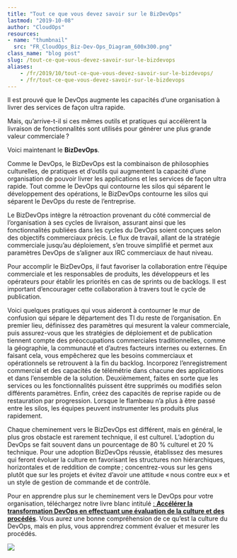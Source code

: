 ```yaml
---
title: "Tout ce que vous devez savoir sur le BizDevOps"
lastmod: "2019-10-08"
author: "CloudOps"
resources:
- name: "thumbnail"
  src: "FR_CloudOps_Biz-Dev-Ops_Diagram_600x300.png"
class_name: "blog post"
slug: /tout-ce-que-vous-devez-savoir-sur-le-bizdevops
aliases:
    - /fr/2019/10/tout-ce-que-vous-devez-savoir-sur-le-bizdevops/
    - /fr/tout-ce-que-vous-devez-savoir-sur-le-bizdevops
---
```


<p>Il est prouvé que le DevOps augmente les capacités d’une organisation à livrer des services de façon ultra rapide.&nbsp;</p><p>Mais, qu’arrive-t-il si ces mêmes outils et pratiques qui accélèrent la livraison de fonctionnalités sont utilisés pour générer une plus grande valeur commerciale ?</p><p>Voici maintenant le <strong>BizDevOps</strong>.</p><p>Comme le DevOps, le BizDevOps est la combinaison de philosophies culturelles, de pratiques et d’outils qui augmentent la capacité d’une organisation de pouvoir livrer les applications et les services de façon ultra rapide. Tout comme le DevOps qui contourne les silos qui séparent le développement des opérations, le BizDevOps contourne les silos qui séparent le DevOps du reste de l’entreprise.</p><p>Le BizDevOps intègre la rétroaction provenant du côté commercial de l’organisation à ses cycles de livraison, assurant ainsi que les fonctionnalités publiées dans les cycles du DevOps soient conçues selon des objectifs commerciaux précis. Le flux de travail, allant de la stratégie commerciale jusqu’au déploiement, s’en trouve simplifié et permet aux paramètres DevOps de s’aligner aux IRC commerciaux de haut niveau.</p><p>Pour accomplir le BizDevOps, il faut favoriser la collaboration entre l’équipe commerciale et les responsables de produits, les développeurs et les opérateurs pour établir les priorités en cas de sprints ou de backlogs. Il est important d’encourager cette collaboration à travers tout le cycle de publication.</p><p>Voici quelques pratiques qui vous aideront à contourner le mur de confusion qui sépare le département des TI du reste de l’organisation. En premier lieu, définissez des paramètres qui mesurent la valeur commerciale, puis assurez-vous que les stratégies de déploiement et de publication tiennent compte des préoccupations commerciales traditionnelles, comme la géographie, la communauté et d’autres facteurs internes ou externes. En faisant cela, vous empêcherez que les besoins commerciaux et opérationnels se retrouvent à la fin du backlog. Incorporez l’enregistrement commercial et des capacités de télémétrie dans chacune des applications et dans l’ensemble de la solution. Deuxièmement, faites en sorte que les services ou les fonctionnalités puissent être supprimés ou modifiés selon différents paramètres. Enfin, créez des capacités de reprise rapide ou de restauration par progression. Lorsque le flambeau n’a plus à être passé entre les silos, les équipes peuvent instrumenter les produits plus rapidement.</p><p>Chaque cheminement vers le BizDevOps est différent, mais en général, le plus gros obstacle est rarement technique, il est culturel. L’adoption du DevOps se fait souvent dans un pourcentage de 80&nbsp;% culturel et 20&nbsp;% technique. Pour une adoption BizDevOps réussie, établissez des mesures qui feront évoluer la culture en favorisant les structures non hiérarchiques, horizontales et de reddition de compte ; concentrez-vous sur les gens plutôt que sur les projets et évitez d’avoir une attitude « nous contre eux » et un style de gestion de commande et de contrôle.</p><p>Pour en apprendre plus sur le cheminement vers le DevOps pour votre organisation, téléchargez notre livre blanc intitulé&nbsp;<a href="https://info.cloudops.com/accelerer_la_transformation_devops">: <strong>Accélérer la transformation DevOps en effectuant une évaluation de la culture et des procédés</strong></a>. Vous aurez une bonne compréhension de ce qu’est la culture du DevOps, mais en plus, vous apprendrez comment évaluer et mesurer les procédés.</p>

<div class="row">
    <div class="col-xl-8 offset-xl-2 col-lg-10 offset-lg-1 col-md-10 offset-md-1 col-sm-12 col-xs-12 cta-image">
      <img src="/images/blog/cta/livreblanc.jpeg">
    </div>
</div>
